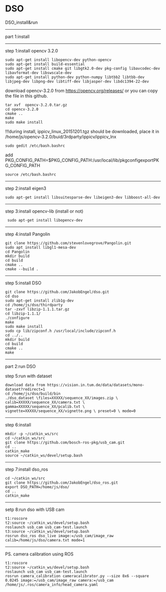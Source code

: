 # DSO
DSO_install&amp;run
*********************************************
part 1:install
*********************************************
step 1:install opencv 3.2.0

	sudo apt-get install libopencv-dev python-opencv
  	sudo apt-get install build-essential
  	sudo apt-get install cmake git libgtk2.0-dev pkg-config libavcodec-dev libavformat-dev libswscale-dev
  	sudo apt-get install python-dev python-numpy libtbb2 libtbb-dev libjpeg-dev libpng-dev libtiff-dev libjasper-dev libdc1394-22-dev
  download opencv-3.2.0 from https://opencv.org/releases/
  or you can copy the file in this github.
	
	tar xvf  opencv-3.2.0.tar.gz
  	cd opencv-3.2.0
  	cmake ..
  	make 
  	sudo make install
  !!!during install, ippicv_linux_20151201.tgz should be downloaded, place it in /home/js/opencv-3.2.0/buid/3rdparty/ippicv/ippicv_lnx
	
	sudo gedit /etc/bash.bashrc
  add PKG_CONFIG_PATH=$PKG_CONFIG_PATH:/usr/local/lib/pkgconfigexportPKG_CONFIG_PATH
  	
	source /etc/bash.bashrc
  
 **********************************************
step 2:install eigen3

	sudo apt-get install libsuitesparse-dev libeigen3-dev libboost-all-dev
  
***********************************************
step 3:install opencv-lib (install or not)

	 sudo apt-get install libopencv-dev
  
***********************************************
step 4:install Pangolin
 
 	git clone https://github.com/stevenlovegrove/Pangolin.git
	sudo apt install libgl1-mesa-dev
	cd Pangolin
	mkdir build
	cd build
	cmake ..
	cmake --build .
  
***********************************************
step 5:install DSO

	git clone https://github.com/JakobEngel/dso.git
	cd dso
	sudo apt-get install zlib1g-dev
	cd /home/js/dso/thirdparty
	tar -zxvf libzip-1.1.1.tar.gz
	cd libzip-1.1.1/
	./configure
	make
	sudo make install
	sudo cp lib/zipconf.h /usr/local/include/zipconf.h
	cd ../..	
	mkdir build
	cd build
	cmake ..
	make
**************************************************
part 2:run DSO

step 5:run with dataset

	download data from https://vision.in.tum.de/data/datasets/mono-dataset?redirect=1
	cd /home/js/dso/build/bin
	./dso_dataset \files=XXXXX/sequence_XX/images.zip \ calib=XXXXX/sequence_XX/camera.txt \ gamma=XXXXX/sequence_XX/pcalib.txt \ vignette=XXXXX/sequence_XX/vignette.png \ preset=0 \ mode=0
  
**************************************************
step 6:install 

	mkdir -p ~/catkin_ws/src
	cd ~/catkin_ws/src
	git clone https://github.com/bosch-ros-pkg/usb_cam.git 
	cd ..
	catkin_make
	source ~/catkin_ws/devel/setup.bash

**************************************************
step 7:install dso_ros

	cd ~/catkin_ws/src
	git clone https://github.com/JakobEngel/dso_ros.git
	export DSO_PATH=/home/js/dso/
	cd ..
	catkin_make
  
**************************************************
setp 8:run dso with USB cam

	t1:roscore
	t2:source ~/catkin_ws/devel/setup.bash
	roslaunch usb_cam usb_cam-test.launch
	t3:source ~/catkin_ws/devel/setup.bash
	rosrun dso_ros dso_live image:=/usb_cam/image_raw calib=/home/js/dso/camera.txt mode=1

***************************************************
PS. camera calibration using ROS
	
	t1:roscore
	t2:source ~/catkin_ws/devel/setup.bash
	roslaunch usb_cam usb_cam-test.launch
	rosrun camera_calibration cameracalibrator.py --size 8x6 --square 0.0245 image:=/usb_cam/image_raw camera:=/usb_cam
	/home/js/.ros/camera_info/head_camera.yaml
